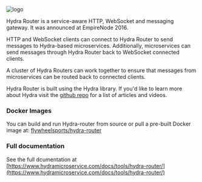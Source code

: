 ![logo](./hydra-router.png)

Hydra Router is a service-aware HTTP, WebSocket and messaging gateway. It was announced at EmpireNode 2016.

HTTP and WebSocket clients can connect to Hydra Router to send messages to Hydra-based microservices. Additionally, microservices can send messages through Hydra Router back to WebSocket connected clients.

A cluster of Hydra Routers can work together to ensure that messages from microservices can be routed back to connected clients.

Hydra Router is built using the Hydra library. If you'd like to learn more about Hydra visit the [github repo](https://github.com/flywheelsports/hydra) for a list of articles and videos.

### Docker Images

You can build and run Hydra-router from source or pull a pre-built Docker image at: [flywheelsports/hydra-router](https://hub.docker.com/r/flywheelsports/hydra-router/tags/)

### Full documentation

See the full dcumentation at [https://www.hydramicroservice.com/docs/tools/hydra-router/](https://www.hydramicroservice.com/docs/tools/hydra-router/)

